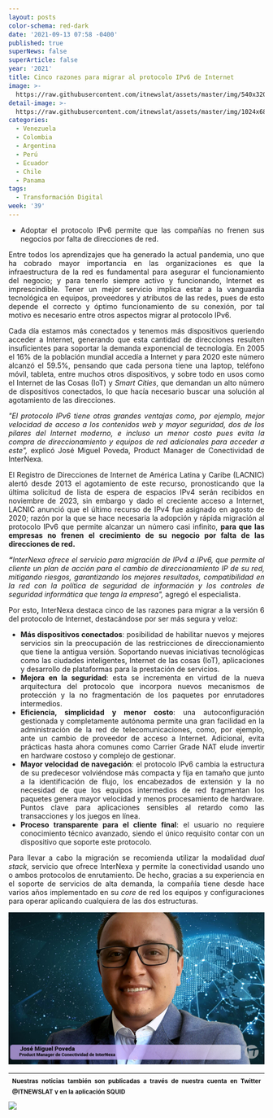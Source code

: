 ```yaml
---
layout: posts
color-schema: red-dark
date: '2021-09-13 07:58 -0400'
published: true
superNews: false
superArticle: false
year: '2021'
title: Cinco razones para migrar al protocolo IPv6 de Internet
image: >-
  https://raw.githubusercontent.com/itnewslat/assets/master/img/540x320/Jose-Miguel-Poveda-p.jpg
detail-image: >-
  https://raw.githubusercontent.com/itnewslat/assets/master/img/1024x680/Jose-Miguel-Poveda-g.jpg
categories:
  - Venezuela
  - Colombia
  - Argentina
  - Perú
  - Ecuador
  - Chile
  - Panama
tags:
  - Transformación Digital
week: '39'
---
```

<ul style="text-align: justify;">
	<li>Adoptar el protocolo IPv6 permite que las compañías no frenen sus negocios por falta de direcciones de red.</li>
</ul>
<p style="text-align: justify;">Entre todos los aprendizajes que ha generado la actual pandemia, uno que ha cobrado mayor importancia en las organizaciones es que la infraestructura de la red es fundamental para asegurar el funcionamiento del negocio; y para tenerlo siempre activo y funcionando, Internet es imprescindible. Tener un mejor servicio implica estar a la vanguardia tecnológica en equipos, proveedores y atributos de las redes, pues de esto depende el correcto y óptimo funcionamiento de su conexión, por tal motivo es necesario entre otros aspectos migrar al protocolo IPv6.</p>
<p style="text-align: justify;">Cada día estamos más conectados y tenemos más dispositivos queriendo acceder a Internet, generando que esta cantidad de direcciones resulten insuficientes para soportar la demanda exponencial de tecnología. En 2005 el 16% de la población mundial accedía a Internet y para 2020 este número alcanzó el 59.5%, pensando que cada persona tiene una laptop, teléfono móvil, tableta, entre muchos otros dispositivos, y sobre todo en usos como el Internet de las Cosas (IoT) y <em>Smart Cities</em>, que demandan un alto número de dispositivos conectados, lo que hacía necesario buscar una solución al agotamiento de las direcciones.</p>
<p style="text-align: justify;"><em>"El protocolo IPv6 tiene otras grandes ventajas como, por ejemplo, mejor velocidad de acceso a los contenidos web y mayor seguridad, dos de los pilares del Internet moderno, e incluso un menor costo pues evita la compra de direccionamiento y equipos de red adicionales para acceder a este",</em> explicó José Miguel Poveda, Product Manager de Conectividad de InterNexa.</p>
<p style="text-align: justify;">El Registro de Direcciones de Internet de América Latina y Caribe (LACNIC) alertó desde 2013 el agotamiento de este recurso, pronosticando que la última solicitud de lista de espera de espacios IPv4 serán recibidos en noviembre de 2023, sin embargo y dado el creciente acceso a Internet, LACNIC anunció que el último recurso de IPv4 fue asignado en agosto de 2020; razón por la que se hace necesaria la adopción y rápida migración al protocolo IPv6 que permite alcanzar un número casi infinito, <strong>para que las empresas no frenen el crecimiento de su negocio por falta de las direcciones de red. </strong></p>
<p style="text-align: justify;"><strong><em>“</em></strong><em>InterNexa ofrece el servicio para migración de IPv4 a IPv6, que permite al cliente un plan de acción para el cambio de direccionamiento IP de su red, mitigando riesgos, garantizando los mejores resultados, compatibilidad en la red con la política de seguridad de información y los controles de seguridad informática que tenga la empresa",</em> agregó el especialista.</p>
<p style="text-align: justify;">Por esto<strong>,</strong> InterNexa destaca cinco de las razones para migrar a la versión 6 del protocolo de Internet, destacándose por ser más segura y veloz:</p>

<ul style="text-align: justify;">
	<li><strong>Más dispositivos conectados</strong>: posibilidad de habilitar nuevos y mejores servicios sin la preocupación de las restricciones de direccionamiento que tiene la antigua versión. Soportando nuevas iniciativas tecnológicas como las ciudades inteligentes, Internet de las cosas (IoT), aplicaciones y desarrollo de plataformas para la prestación de servicios.</li>
	<li><strong>Mejora en la seguridad</strong>: esta se incrementa en virtud de la nueva arquitectura del protocolo que incorpora nuevos mecanismos de protección y la no fragmentación de los paquetes por enrutadores intermedios.</li>
	<li><strong>Eficiencia, simplicidad y menor costo</strong>: una autoconfiguración gestionada y completamente autónoma permite una gran facilidad en la administración de la red de telecomunicaciones, como, por ejemplo, ante un cambio de proveedor de acceso a Internet. Adicional, evita prácticas hasta ahora comunes como Carrier Grade NAT elude invertir en hardware costoso y complejo de gestionar.</li>
	<li><strong>Mayor velocidad</strong> <strong>de navegación</strong>: el protocolo IPv6 cambia la estructura de su predecesor volviéndose más compacta y fija en tamaño que junto a la identificación de flujo, los encabezados de extensión y la no necesidad de que los equipos intermedios de red fragmentan los paquetes genera mayor velocidad y menos procesamiento de hardware. Puntos clave para aplicaciones sensibles al retardo como las transacciones y los juegos en línea.</li>
	<li><strong>Proceso transparente para el cliente final</strong>: el usuario no requiere conocimiento técnico avanzado, siendo el único requisito contar con un dispositivo que soporte este protocolo.</li>
</ul>
<p style="text-align: justify;">Para llevar a cabo la migración se recomienda utilizar la modalidad <em>dual stack,</em> servicio que ofrece InterNexa y permite la conectividad usando uno o ambos protocolos de enrutamiento. De hecho, gracias a su experiencia en el soporte de servicios de alta demanda, la compañía tiene desde hace varios años implementado en su <em>core</em> de red los equipos y configuraciones para operar aplicando cualquiera de las dos estructuras.</p>

![](https://raw.githubusercontent.com/itnewslat/assets/master/img/540x320/Jose-Miguel-Poveda-p.jpg)

<table style="height: 42px;" width="569">
<tbody>
<tr>
<td style="text-align: justify;"><sub><strong>Nuestras noticias también son publicadas a través de nuestra cuenta en Twitter <a href="https://twitter.com/itnewslat?lang=es">@ITNEWSLAT</a> y en la aplicación <a href="https://squidapp.co/en/">SQUID</a></strong></sub></td>
</tr>
</tbody>
</table>

<img src="https://tracker.metricool.com/c3po.jpg?hash=56f88a41e39ab42c063cc51676587a04"/>
